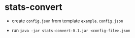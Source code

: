 # stats-convert

- create `config.json` from template `example.config.json`

- run `java -jar stats-convert-0.1.jar <config-file>.json`
